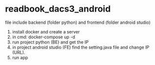 # readbook_dacs3_android
file include backend (folder python) and frontend (folder android studio)

1. install docker and create a server
2. in cmd: docker-compose up -d
3. run project python (BE) and get the IP
4. in project android studio (FE) find the setting.java file and change IP (URL).
5. run app
